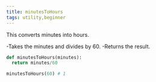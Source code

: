 ```yaml
---
title: minutesToHours
tags: utility,beginner
---
```


This converts minutes into hours.

-Takes the minutes and divides by 60.
-Returns the result.

```py
def minutesToHours(minutes):
  return minutes/60
```

```py
minutesToHours(60) # 1
```
